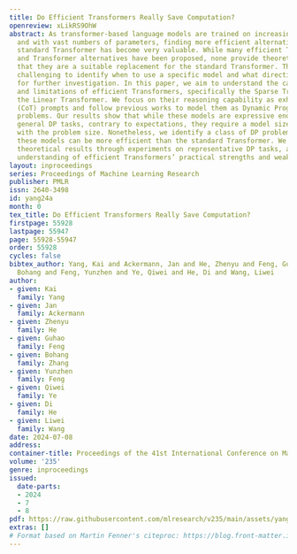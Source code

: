 ```yaml
---
title: Do Efficient Transformers Really Save Computation?
openreview: xLikRS9OhW
abstract: As transformer-based language models are trained on increasingly large datasets
  and with vast numbers of parameters, finding more efficient alternatives to the
  standard Transformer has become very valuable. While many efficient Transformers
  and Transformer alternatives have been proposed, none provide theoretical guarantees
  that they are a suitable replacement for the standard Transformer. This makes it
  challenging to identify when to use a specific model and what directions to prioritize
  for further investigation. In this paper, we aim to understand the capabilities
  and limitations of efficient Transformers, specifically the Sparse Transformer and
  the Linear Transformer. We focus on their reasoning capability as exhibited by Chain-of-Thought
  (CoT) prompts and follow previous works to model them as Dynamic Programming (DP)
  problems. Our results show that while these models are expressive enough to solve
  general DP tasks, contrary to expectations, they require a model size that scales
  with the problem size. Nonetheless, we identify a class of DP problems for which
  these models can be more efficient than the standard Transformer. We confirm our
  theoretical results through experiments on representative DP tasks, adding to the
  understanding of efficient Transformers’ practical strengths and weaknesses.
layout: inproceedings
series: Proceedings of Machine Learning Research
publisher: PMLR
issn: 2640-3498
id: yang24a
month: 0
tex_title: Do Efficient Transformers Really Save Computation?
firstpage: 55928
lastpage: 55947
page: 55928-55947
order: 55928
cycles: false
bibtex_author: Yang, Kai and Ackermann, Jan and He, Zhenyu and Feng, Guhao and Zhang,
  Bohang and Feng, Yunzhen and Ye, Qiwei and He, Di and Wang, Liwei
author:
- given: Kai
  family: Yang
- given: Jan
  family: Ackermann
- given: Zhenyu
  family: He
- given: Guhao
  family: Feng
- given: Bohang
  family: Zhang
- given: Yunzhen
  family: Feng
- given: Qiwei
  family: Ye
- given: Di
  family: He
- given: Liwei
  family: Wang
date: 2024-07-08
address:
container-title: Proceedings of the 41st International Conference on Machine Learning
volume: '235'
genre: inproceedings
issued:
  date-parts:
  - 2024
  - 7
  - 8
pdf: https://raw.githubusercontent.com/mlresearch/v235/main/assets/yang24a/yang24a.pdf
extras: []
# Format based on Martin Fenner's citeproc: https://blog.front-matter.io/posts/citeproc-yaml-for-bibliographies/
---
```

